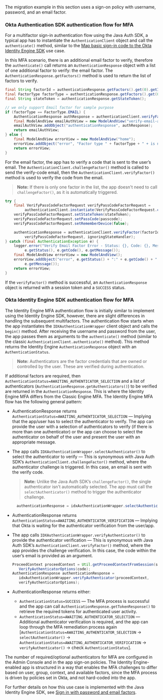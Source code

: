 The migration example in this section uses a sign-on policy with username, password, and an email factor.

### Okta Authentication SDK authentication flow for MFA

For a multifactor sign-in authentication flow using the Java Auth SDK, a typical app has to instantiate the `AuthenticationClient` object and call the `authenticate()` method, similar to the [Map basic sign-in code to the Okta Identity Engine SDK](#map-basic-sign-in-code-to-the-okta-identity-engine-sdk) use case.

In this MFA scenario, there is an additional email factor to verify, therefore the `authenticate()` call returns an `AuthenticationResponse` object with a list of one additional factor to verify: the email factor. The `AuthenticationResponse.getFactors()` method is used to return the list of factors to verify.

```java
final String factorId = authenticationResponse.getFactors().get(0).getId();
final FactorType factorType = authenticationResponse.getFactors().get(0).getType();
final String stateToken = authenticationResponse.getStateToken();

// we only support Email factor for sample purpose
if (factorType == FactorType.EMAIL) {
    AuthenticationResponse authResponse = authenticationClient.verifyFactor(factorId, stateToken, ignoringStateHandler);
    final ModelAndView emailAuthView = new ModelAndView("verify-email-authenticator");
    emailAuthView.addObject("authenticationResponse", authResponse);
    return emailAuthView;
} else {
    final ModelAndView errorView = new ModelAndView("home");
    errorView.addObject("error", "Factor type " + factorType + " + is not supported in this sample yet");
    return errorView;
}
```

For the email factor, the app has to verify a code that is sent to the user’s email. The `AuthenticationClient.challengeFactor()` method is called to send the verify-code email, then the `AuthenticationClient.verifyFactor()` method is used to verify the code from the email.

> **Note:** If there is only one factor in the list, the app doesn't need to call `challengeFactor()`, as it is automatically triggered.

```java
try {
    final VerifyPassCodeFactorRequest verifyPassCodeFactorRequest =
         authenticationClient.instantiate(VerifyPassCodeFactorRequest.class);
    verifyPassCodeFactorRequest.setStateToken(stateToken);
    verifyPassCodeFactorRequest.setPassCode(passcode);
    verifyPassCodeFactorRequest.setRememberDevice(false);

    authenticationResponse = authenticationClient.verifyFactor(factorId,
         verifyPassCodeFactorRequest, ignoringStateHandler);
} catch (final AuthenticationException e) {
    logger.error("Verify Email Factor Error - Status: {}, Code: {}, Message: {}",
         e.getStatus(), e.getCode(), e.getMessage());
    final ModelAndView errorView = new ModelAndView();
    errorView.addObject("error", e.getStatus() + ":" + e.getCode() + ":" +
         e.getMessage());
    return errorView;
}
```

If the `verifyFactor()` method is successful, an `AuthenticationResponse` object is returned with a session token and a `SUCCESS` status.

### Okta Identity Engine SDK authentication flow for MFA

The Identity Engine MFA authentication flow is initially similar to implement using the Identity Engine SDK, however, there are slight differences in handling the subsequent multifactors. The authentication flow starts when the app instantiates the `IDXAuthenticationWrapper` client object and calls the `begin()` method. After receiving the username and password from the user, the app passes them as arguments to the `authenticate()` method (similar to the classic `AuthenticationClient.authenticate()` method). This method returns the Identity Engine `AuthenticationResponse` object with an `AuthenticationStatus`.

> **Note:** Authenticators are the factor credentials that are owned or controlled by the user. These are verified during authentication.

If additional factors are required, then `AuthenticationStatus=AWAITING_AUTHENTICATOR_SELECTION` and a list of authenticators (`AuthenticationResponse.getAuthenticators()`) to be verified are returned in the `AuthenticationResponse`. This is where the Identity Engine MFA differs from the Classic Engine MFA. The Identity Engine MFA flow has the following general pattern:

- AuthenticationResponse returns `AuthenticationStatus=AWAITING_AUTHENTICATOR_SELECTION` &mdash; Implying that the app/user has to select the authenticator to verify. The app can provide the user with a selection of authenticators to verify (if there is more than one authenticator) or the app can choose to select the authenticator on behalf of the user and present the user with an appropriate message.

- The app calls `IDXAuthenticationWrapper.selectAuthenticator()` to select the authenticator to verify &mdash; This is synonymous with Java Auth SDK’s `AuthenticationClient.challengeFactor()` method, where the authenticator challenge is triggered. In this case, an email is sent with the verify code.

  > **Note:** Unlike the Java Auth SDK’s `challengeFactor()`, the single authenticator isn't automatically selected. The app must call the `selectAuthenticator()` method to trigger the authenticator challenge.

  ```java
    authenticationResponse = idxAuthenticationWrapper.selectAuthenticator(proceedContext, authenticator);
  ```

- AuthenticationResponse returns `AuthenticationStatus=AWAITING_AUTHENTICATOR_VERIFICATION` &mdash; Implying that Okta is waiting for the authenticator verification from the user/app.

- The app calls `IDXAuthenticationWrapper.verifyAuthenticator()` to provide the authenticator verification  &mdash; This is synonymous with Java Auth SDK’s `AuthenticationClient.verifyFactor()` method, where the app provides the challenge verification. In this case, the code within the user’s email is provided as an argument.

  ```java
  ProceedContext proceedContext = Util.getProceedContextFromSession(session);VerifyAuthenticatorOptions verifyAuthenticatorOptions = new
     VerifyAuthenticatorOptions(code);
  AuthenticationResponse authenticationResponse =
     idxAuthenticationWrapper.verifyAuthenticator(proceedContext,
     verifyAuthenticatorOptions);
  ```

- AuthenticationResponse returns either:
  * `AuthenticationStatus=SUCCESS` &mdash; The MFA process is successful and the app can call `AuthenticationResponse.getTokenResponse()` to retrieve the required tokens for authenticated user activity.
  * `AuthenticationStatus=AWAITING_AUTHENTICATOR_SELECTION` &mdash; Additional authenticator verification is required, and the app can loop through the MFA remediation process again [`AuthenticationStatus=AWAITING_AUTHENTICATOR_SELECTION` -> `selectAuthenticator()` -> `AuthenticationStatus=AWAITING_AUTHENTICATOR_VERIFICATION` -> `verifyAuthenticator()` -> check `AuthenticationStatus`].

The number of required/optional authenticators for MFA are configured in the Admin Console and in the app sign-on policies. The Identity Engine-enabled app is structured in a way that enables the MFA challenges to differ based on user, group, context, and available factors, since the MFA process is driven by policies set in Okta, and not hard-coded into the app.

For further details on how this use case is implemented with the Java Identity Engine SDK, see [Sign in with password and email factors](/docs/guides/oie-embedded-sdk-use-case-sign-in-pwd-email/java/main/).
